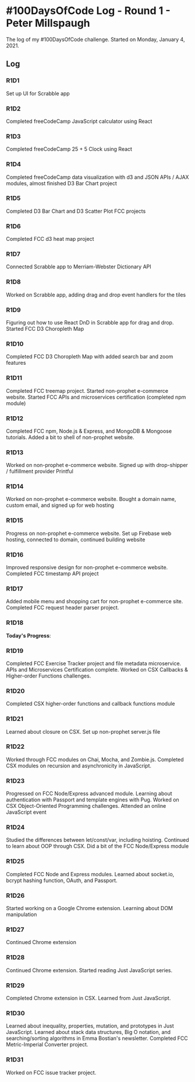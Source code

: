 # #100DaysOfCode Log - Round 1 - Peter Millspaugh

The log of my #100DaysOfCode challenge. Started on Monday, January 4, 2021.

## Log

### R1D1

Set up UI for Scrabble app

### R1D2

Completed freeCodeCamp JavaScript calculator using React

### R1D3

Completed freeCodeCamp 25 + 5 Clock using React

### R1D4

Completed freeCodeCamp data visualization with d3 and JSON APIs / AJAX modules, almost finished D3 Bar Chart project

### R1D5

Completed D3 Bar Chart and D3 Scatter Plot FCC projects

### R1D6

Completed FCC d3 heat map project

### R1D7

Connected Scrabble app to Merriam-Webster Dictionary API

### R1D8

Worked on Scrabble app, adding drag and drop event handlers for the tiles

### R1D9

Figuring out how to use React DnD in Scrabble app for drag and drop. Started FCC D3 Choropleth Map

### R1D10

Completed FCC D3 Choropleth Map with added search bar and zoom features

### R1D11

Completed FCC treemap project. Started non-prophet e-commerce website. Started FCC APIs and microservices certification (completed npm module)

### R1D12

Completed FCC npm, Node.js & Express, and MongoDB & Mongoose tutorials. Added a bit to shell of non-prophet website.

### R1D13

Worked on non-prophet e-commerce website. Signed up with drop-shipper / fulfillment provider Printful

### R1D14

Worked on non-prophet e-commerce website. Bought a domain name, custom email, and signed up for web hosting

### R1D15

Progress on non-prophet e-commerce website. Set up Firebase web hosting, connected to domain, continued building website

### R1D16

Improved responsive design for non-prophet e-commerce website. Completed FCC timestamp API project

### R1D17

Added mobile menu and shopping cart for non-prophet e-commerce site. Completed FCC request header parser project.

### R1D18

**Today's Progress**: 

### R1D19

Completed FCC Exercise Tracker project and file metadata microservice. APIs and Microservices Certification complete. Worked on CSX Callbacks & Higher-order Functions challenges.

### R1D20

Completed CSX higher-order functions and callback functions module

### R1D21

Learned about closure on CSX. Set up non-prophet server.js file

### R1D22

Worked through FCC modules on Chai, Mocha, and Zombie.js. Completed CSX modules on recursion and asynchronicity in JavaScript.

### R1D23

Progressed on FCC Node/Express advanced module. Learning about authentication with Passport and template engines with Pug. Worked on CSX Object-Oriented Programming challenges. Attended an online JavaScript event

### R1D24

Studied the differences between let/const/var, including hoisting. Continued to learn about OOP through CSX. Did a bit of the FCC Node/Express module

### R1D25

Completed FCC Node and Express modules. Learned about socket.io, bcrypt hashing function, OAuth, and Passport.

### R1D26

Started working on a Google Chrome extension. Learning about DOM manipulation

### R1D27

Continued Chrome extension

### R1D28

Continued Chrome extension. Started reading Just JavaScript series.

### R1D29

Completed Chrome extension in CSX. Learned from Just JavaScript.

### R1D30

Learned about inequality, properties, mutation, and prototypes in Just JavaScript. Learned about stack data structures, Big O notation, and searching/sorting algorithms in Emma Bostian's newsletter. Completed FCC Metric-Imperial Converter project.

### R1D31

Worked on FCC issue tracker project. 